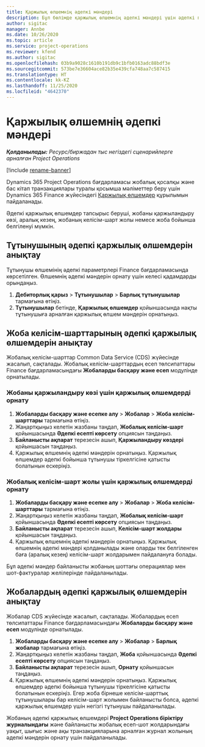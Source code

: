 ```yaml
---
title: Қаржылық өлшемнің әдепкі мәндері
description: Бұл бөлімде қаржылық өлшемнің әдепкі мәндері үшін әдепкі параметрлерді орнату туралы ақпарат берілген.
author: sigitac
manager: Annbe
ms.date: 10/26/2020
ms.topic: article
ms.service: project-operations
ms.reviewer: kfend
ms.author: sigitac
ms.openlocfilehash: 03b9a9028c1610b191db9c1bfb0163adc88bdf3e
ms.sourcegitcommit: 573be7e36604ace82b35e439cfa748aa7c587415
ms.translationtype: HT
ms.contentlocale: kk-KZ
ms.lasthandoff: 11/25/2020
ms.locfileid: "4642370"
---
```

# <a name="financial-dimension-defaults"></a>Қаржылық өлшемнің әдепкі мәндері

_**Қолданылады:** Ресурс/биржадан тыс негіздегі сценарийлерге арналған Project Operations_

[!include [rename-banner](~/includes/cc-data-platform-banner.md)]

Dynamics 365 Project Operations бағдарламасы жобалық қосалқы және бас кітап транзакциялары туралы қосымша мәліметтер беру үшін Dynamics 365 Finance жүйесіндегі [Қаржылық өлшемдер](https://docs.microsoft.com/dynamics365/finance/general-ledger/financial-dimensions) құрылымын пайдаланады.

Әдепкі қаржылық өлшемдер тапсырыс беруші, жобаны қаржыландыру көзі, аралық кезең, жобаның келісім-шарт жолы немесе жоба бойынша белгіленуі мүмкін.

## <a name="define-default-financial-dimensions-for-a-customer"></a>Тұтынушының әдепкі қаржылық өлшемдерін анықтау

Тұтынушы өлшемінің әдепкі параметрлері Finance бағдарламасында көрсетілген. Өлшемнің әдепкі мәндерін орнату үшін келесі қадамдарды орындаңыз.

1. **Дебиторлық қарыз** > **Тұтынушылар** > **Барлық тұтынушылар** тармағына өтіңіз.
2. **Тұтынушылар** бетінде, **Қаржылық өлшемдер** қойыншасында нақты тұтынушыға арналған қаржылық өлшем мәндерін орнатыңыз.

## <a name="define-default-financial-dimensions-for-project-contracts"></a>Жоба келісім-шарттарының әдепкі қаржылық өлшемдерін анықтау

Жобалық келісім-шарттар Common Data Service (CDS) жүйесінде жасалып, сақталады. Жобалық келісім-шарттардың есеп төлсипаттары Finance бағдарламасындағы **Жобаларды басқару және есеп** модулінде орнатылады.

### <a name="set-financial-dimensions-for-a-project-funding-source"></a>Жобаны қаржыландыру көзі үшін қаржылық өлшемдерді орнату

1. **Жобаларды басқару және есепке алу** > **Жобалар** > **Жоба келісім-шарттары** тармағына өтіңіз.
2. Жаңартқыңыз келетін жазбаны таңдап, **Жобалық келісім-шарт** қойыншасында **Әдепкі есепті көрсету** опциясын таңдаңыз.
3. **Байланысты ақпарат** терезесін ашып, **Қаржыландыру көздері** қойыншасын таңдаңыз.
4. Қаржылық өлшемнің әдепкі мәндерін орнатыңыз. Қаржылық өлшемдер әдепкі бойынша тұтынушы тіркелгісіне қатысты болатынын ескеріңіз.

### <a name="set-financial-dimensions-for-a-project-contract-line"></a>Жобалық келісім-шарт жолы үшін қаржылық өлшемдерді орнату

1. **Жобаларды басқару және есепке алу** > **Жобалар** > **Жоба келісім-шарттары** тармағына өтіңіз.
2. Жаңартқыңыз келетін жазбаны таңдап, **Жобалық келісім-шарт** қойыншасында **Әдепкі есепті көрсету** опциясын таңдаңыз.
3. **Байланысты ақпарат** терезесін ашып, **Келісім-шарт жолдары** қойыншасын таңдаңыз.
4. Қаржылық өлшемнің әдепкі мәндерін орнатыңыз. Қаржылық өлшемнің әдепкі мәндері қолданылады және оларды тек белгіленген баға (аралық кезең) келісім-шарт жолдарымен пайдалануға болады.

Бұл әдепкі мәндер байланысты жобаның шоттағы операциялар мен шот-фактуралар желілерінде пайдаланылады.

## <a name="define-default-financial-dimensions-for-projects"></a>Жобалардың әдепкі қаржылық өлшемдерін анықтау

Жобалар CDS жүйесінде жасалып, сақталады. Жобалардың есеп төлсипаттары Finance бағдарламасындағы **Жобаларды басқару және есеп** модулінде орнатылады.

1. **Жобаларды басқару және есепке алу** > **Жобалар** > **Барлық жобалар** тармағына өтіңіз.
2. Жаңартқыңыз келетін жазбаны таңдап, **Жоба** қойыншасында **Әдепкі есепті көрсету** опциясын таңдаңыз.
3. **Байланысты ақпарат** терезесін ашып, **Орнату** қойыншасын таңдаңыз.
4. Қаржылық өлшемнің әдепкі мәндерін орнатыңыз. Қаржылық өлшемдер әдепкі бойынша тұтынушы тіркелгісіне қатысты болатынын ескеріңіз. Егер жоба бірнеше келісім-шарттық тұтынушылары бар келісім-шарт жолымен байланысты болса, әдепкі қаржылық өлшемдер үшін негізгі тұтынушы пайдаланылады.

Жобаның әдепкі қаржылық өлшемдері **Project Operations біріктіру журналындағы** және байланысты жобалық есеп-шот жолдарындағы уақыт, шығыс және ақы транзакцияларына арналған журнал жолының әдепкі мәндерін орнату үшін пайдаланылады.
